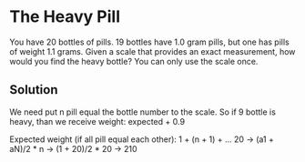 # The Heavy Pill

You have 20 bottles of pills. 19 bottles have 1.0 gram pills, but one has pills of weight 1.1 grams. 
Given a scale that provides an exact measurement, how would you find the heavy bottle? 
You can only use the scale once.

## Solution

We need put n pill equal the bottle number to the scale. So if 9 bottle is heavy, than we receive weight:
expected + 0.9

Expected weight (if all pill equal each other): 1 + (n + 1) + ... 20 -> (a1 + aN)/2 * n -> (1 + 20)/2 * 20 -> 210 
